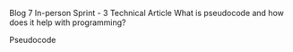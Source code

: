 Blog 7 In-person Sprint - 3
Technical Article
What is pseudocode and how does it help with programming?

Pseudocode 

